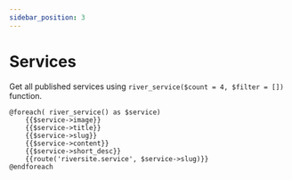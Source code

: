 ```yaml
---
sidebar_position: 3
---
```


# Services

Get all published services using `river_service($count = 4, $filter = [])` function. 


```blade
@foreach( river_service() as $service)
    {{$service->image}}
    {{$service->title}}
    {{$service->slug}}
    {{$service->content}}
    {{$service->short_desc}}
    {{route('riversite.service', $service->slug)}}
@endforeach
```
